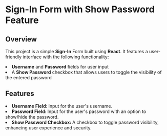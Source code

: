 <h1>Sign-In Form with Show Password Feature</h1>
<h2>Overview</h2>
<p>This project is a simple <b>Sign-In</b> Form built using <b>React</b>. It features a user-friendly interface with the following functionality:</p>
<li><b>Username</b> and <b>Password</b> fields for user input</li>
<li>A <b>Show Password</b> checkbox that allows users to toggle the visibility of the entered password</li>
<h2>Features</h2>
<li><b>Username Field: </b>Input for the user's username.</li>
<li><b>Password Field: </b>Input for the user's password with an option to show/hide the password.</li>
<li><b>Show Password Checkbox: </b>A checkbox to toggle password visibility, enhancing user experience and security.</li>
